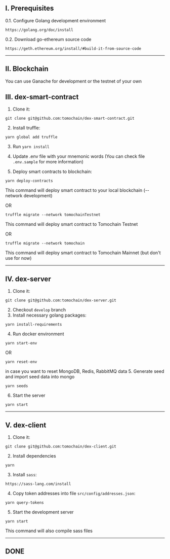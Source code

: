 ## I. Prerequisites
0.1. Configure Golang development environment
```
https://golang.org/doc/install
```

0.2. Download go-ethereum source code
```
https://geth.ethereum.org/install/#build-it-from-source-code
```
----------------
## II. Blockchain

You can use Ganache for development or the testnet of your own

## III. dex-smart-contract
1. Clone it: 
```
git clone git@github.com:tomochain/dex-smart-contract.git
```
2. Install truffle:
```
yarn global add truffle
```
3. Run `yarn install`

4. Update .env file with your mnemonic words (You can check file `.env.sample` for more information)

5. Deploy smart contracts to blockchain:
```
yarn deploy-contracts
```
This command will deploy smart contract to your local blockchain (--network development)

OR

```
truffle migrate --network tomochainTestnet
```
This command will deploy smart contract to Tomochain Testnet

OR

```
truffle migrate --network tomochain
```
This command will deploy smart contract to Tomochain Mainnet (but don't use for now)

----------------
## IV. dex-server
1. Clone it:
```
git clone git@github.com:tomochain/dex-server.git
```
2.  Checkout `develop` branch
3. Install necessary golang packages:
```
yarn install-requirements
```
4. Run docker environment
```
yarn start-env
```
OR 
```
yarn reset-env
```
in case you want to reset MongoDB, Redis, RabbitMQ data
5. Generate seed and import seed data into mongo
```
yarn seeds
```
6. Start the server
```
yarn start
```

----------------
## V. dex-client
1. Clone it:
```
git clone git@github.com:tomochain/dex-client.git
```
2. Install dependencies
```
yarn
```
3. Install `sass`:
```
https://sass-lang.com/install
```
4. Copy token addresses into file `src/config/addresses.json`:
```
yarn query-tokens
```
5. Start the development server
```
yarn start
```
This command will also compile sass files

----------------
## DONE
